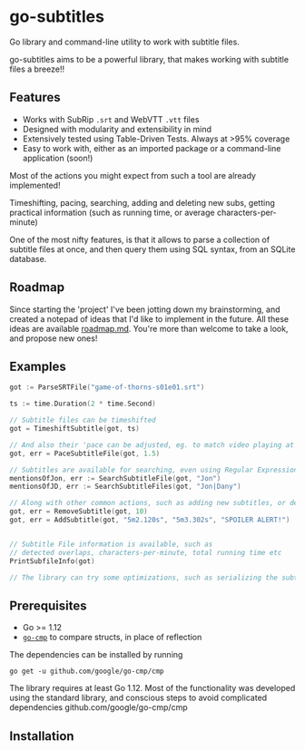 # go-subtitles
Go library and command-line utility to work with subtitle files.

go-subtitles aims to be a powerful library, that makes working with subtitle files a breeze!!

## Features
* Works with SubRip `.srt` and WebVTT `.vtt` files
* Designed with modularity and extensibility in mind
* Extensively tested using Table-Driven Tests. Always at >95% coverage
* Easy to work with, either as an imported package or a command-line application (soon!)

Most of the actions you might expect from such a tool are already implemented! 

Timeshifting, pacing, searching, adding and deleting new subs, getting practical information (such as running time, or average characters-per-minute)

One of the most nifty features, is that it allows to parse a collection of subtitle files at once, and then query them using SQL syntax, from an SQLite database.


## Roadmap 
Since starting the 'project' I've been jotting down my brainstorming, and created a notepad of ideas that I'd like to implement in the future. All these ideas are available [roadmap.md](/roadmap.md). You're more than welcome to take a look, and propose new ones!


## Examples

```go
got := ParseSRTFile("game-of-thorns-s01e01.srt")

ts := time.Duration(2 * time.Second)

// Subtitle files can be timeshifted
got = TimeshiftSubtitle(got, ts)

// And also their 'pace can be adjusted, eg. to match video playing at 1.5x speed
got, err = PaceSubtitleFile(got, 1.5)

// Subtitles are available for searching, even using Regular Expressions
mentionsOfJon, err := SearchSubtitleFile(got, "Jon")
mentionsOfJD, err := SearchSubtitleFiles(got, "Jon|Dany")

// Along with other common actions, such as adding new subtitles, or deleting unwanted ones
got, err = RemoveSubtitle(got, 10)
got, err = AddSubtitle(got, "5m2.120s", "5m3.302s", "SPOILER ALERT!")


// Subtitle File information is available, such as
// detected overlaps, characters-per-minute, total running time etc
PrintSubfileInfo(got)

// The library can try some optimizations, such as serializing the subtitle indices, removing illegal HTML tags or ...

```

## Prerequisites
* Go >= 1.12
* [`go-cmp`](https://github.com/google/go-cmp/) to compare structs, in place of reflection


The dependencies can be installed by running
```
go get -u github.com/google/go-cmp/cmp
```
The library requires at least Go 1.12. Most of the functionality was developed using the standard library, and conscious steps to avoid complicated dependencies 
github.com/google/go-cmp/cmp

## Installation
